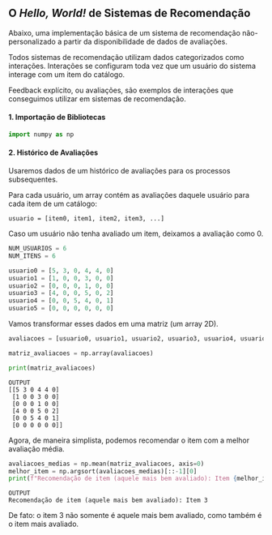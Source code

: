 ## O *Hello, World!* de Sistemas de Recomendação

Abaixo, uma implementação básica de um sistema de recomendação não-personalizado a partir da disponibilidade de dados de avaliações.

Todos sistemas de recomendação utilizam dados categorizados como interações. Interações se configuram toda vez que um usuário do sistema interage com um item do catálogo. 

Feedback explícito, ou avaliações, são exemplos de interações que conseguimos utilizar em sistemas de recomendação.

#### 1. Importação de Bibliotecas


```python
import numpy as np
```

#### 2. Histórico de Avaliações

Usaremos dados de um histórico de avaliações para os processos subsequentes.

Para cada usuário, um array contém as avaliações daquele usuário para cada item de um catálogo:

`usuario = [item0, item1, item2, item3, ...]`

Caso um usuário não tenha avaliado um item, deixamos a avaliação como 0.


```python
NUM_USUARIOS = 6
NUM_ITENS = 6

usuario0 = [5, 3, 0, 4, 4, 0]
usuario1 = [1, 0, 0, 3, 0, 0]
usuario2 = [0, 0, 0, 1, 0, 0]
usuario3 = [4, 0, 0, 5, 0, 2]
usuario4 = [0, 0, 5, 4, 0, 1]
usuario5 = [0, 0, 0, 0, 0, 0]
```

Vamos transformar esses dados em uma matriz (um array 2D).


```python
avaliacoes = [usuario0, usuario1, usuario2, usuario3, usuario4, usuario5]

matriz_avaliacoes = np.array(avaliacoes)
```


```python
print(matriz_avaliacoes)
```

    OUTPUT
    [[5 3 0 4 4 0]
     [1 0 0 3 0 0]
     [0 0 0 1 0 0]
     [4 0 0 5 0 2]
     [0 0 5 4 0 1]
     [0 0 0 0 0 0]]


Agora, de maneira simplista, podemos recomendar o item com a melhor avaliação média.


```python
avaliacoes_medias = np.mean(matriz_avaliacoes, axis=0)
melhor_item = np.argsort(avaliacoes_medias)[::-1][0]
print(f"Recomendação de item (aquele mais bem avaliado): Item {melhor_item}")
```

    OUTPUT
    Recomendação de item (aquele mais bem avaliado): Item 3


De fato: o item 3 não somente é aquele mais bem avaliado, como também é o item mais avaliado.
